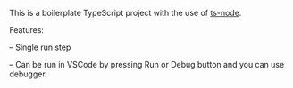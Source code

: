 This is a boilerplate TypeScript project with the use of <a href="https://github.com/TypeStrong/ts-node">ts-node</a>.

Features:

– Single run step

– Can be run in VSCode by pressing Run or Debug button and you can use debugger.
